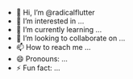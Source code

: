 - 👋 Hi, I’m @radicalflutter
- 👀 I’m interested in ...
- 🌱 I’m currently learning ...
- 💞️ I’m looking to collaborate on ...
- 📫 How to reach me ...
- 😄 Pronouns: ...
- ⚡ Fun fact: ...

<!---
radicalflutter/radicalflutter is a ✨ special ✨ repository because its `README.md` (this file) appears on your GitHub profile.
You can click the Preview link to take a look at your changes.
--->
